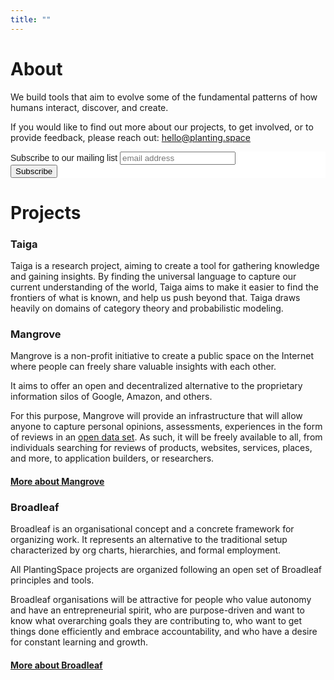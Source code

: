 ```yaml
---
title: ""
---
```


# About

We build tools that aim to evolve some of the fundamental patterns of how humans interact, discover, and create.

If you would like to find out more about our projects, to get involved, or to provide feedback, please reach out: hello@planting.space  

<!-- Begin Mailchimp Signup Form -->
<link href="//cdn-images.mailchimp.com/embedcode/horizontal-slim-10_7.css" rel="stylesheet" type="text/css">
<style type="text/css">
	#mc_embed_signup{background:#fff; clear:left; font:14px Helvetica,Arial,sans-serif; width:100%;}
	/* Add your own Mailchimp form style overrides in your site stylesheet or in this style block.
	   We recommend moving this block and the preceding CSS link to the HEAD of your HTML file. */
</style>
<div id="mc_embed_signup">
<form action="https://space.us20.list-manage.com/subscribe/post?u=384a3d5b51e32c2fcbab0ebd2&amp;id=1059c0fb6e" method="post" id="mc-embedded-subscribe-form" name="mc-embedded-subscribe-form" class="validate" target="_blank" novalidate>
    <div id="mc_embed_signup_scroll">
	<label for="mce-EMAIL">Subscribe to our mailing list</label>
	<input type="email" value="" name="EMAIL" class="email" id="mce-EMAIL" placeholder="email address" required>
    <!-- real people should not fill this in and expect good things - do not remove this or risk form bot signups-->
    <div style="position: absolute; left: -5000px;" aria-hidden="true"><input type="text" name="b_384a3d5b51e32c2fcbab0ebd2_1059c0fb6e" tabindex="-1" value=""></div>
    <div class="clear"><input type="submit" value="Subscribe" name="subscribe" id="mc-embedded-subscribe" class="button"></div>
    </div>
</form>
</div>

<!--End mc_embed_signup-->

# Projects

### Taiga

Taiga is a research project, aiming to create a tool for gathering knowledge and gaining insights. By finding the universal language to capture our current understanding of the world, Taiga aims to make it easier to find the frontiers of what is known, and help us push beyond that. Taiga draws heavily on domains of category theory and probabilistic modeling.

### Mangrove

Mangrove is a non-profit initiative to create a public space on the Internet where people can freely share valuable insights with each other.

It aims to offer an open and decentralized alternative to the proprietary information silos of Google, Amazon, and others.

For this purpose, Mangrove will provide an infrastructure that will allow anyone to capture personal opinions, assessments, experiences in the form of reviews in an [open data set](https://en.wikipedia.org/wiki/Open_data). As such, it will be freely available to all, from individuals searching for reviews of products, websites, services, places, and more, to application builders, or researchers.

#### [More about Mangrove](mangrove.md)
  

### Broadleaf

Broadleaf is an organisational concept and a concrete framework for organizing work. It represents an alternative to the traditional setup characterized by org charts, hierarchies, and formal employment. 

All PlantingSpace projects are organized following an open set of Broadleaf principles and tools. 

Broadleaf organisations will be attractive for people who value autonomy and have an entrepreneurial spirit, who are purpose-driven and want to know what overarching goals they are contributing to, who want to get things done efficiently and embrace accountability, and who have a desire for constant learning and growth.

#### [More about Broadleaf](broadleaf.md)
